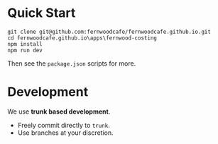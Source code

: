 # Quick Start

```
git clone git@github.com:fernwoodcafe/fernwoodcafe.github.io.git
cd fernwoodcafe.github.io\apps\fernwood-costing
npm install
npm run dev
```

Then see the `package.json` scripts for more.

# Development

We use **trunk based development**.

* Freely commit directly to `trunk`.
* Use branches at your discretion.
